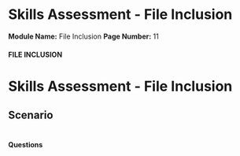 <!--
 // Platform: Academy
// URL: https://academy.hackthebox.com/module/23/section/513
// Platform Version: V1
// Module ID: 23
// Module Name: File Inclusion
// Module Difficulty: Medium
// Section ID: 513
// Section Title: Skills Assessment - File Inclusion
// Page Title: Hack The Box - Academy
// Page Number: 11
-->

# Skills Assessment - File Inclusion

**Module Name:** File Inclusion **Page Number:** 11

#### 

#### FILE INCLUSION

# Skills Assessment - File Inclusion

## Scenario

# 

# 

#### Questions

####